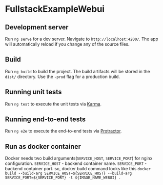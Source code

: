 # FullstackExampleWebui

## Development server

Run `ng serve` for a dev server. Navigate to `http://localhost:4200/`. The app will automatically reload if you change any of the source files.

## Build

Run `ng build` to build the project. The build artifacts will be stored in the `dist/` directory. Use the `-prod` flag for a production build.

## Running unit tests

Run `ng test` to execute the unit tests via [Karma](https://karma-runner.github.io).

## Running end-to-end tests

Run `ng e2e` to execute the end-to-end tests via [Protractor](http://www.protractortest.org/).


## Run as docker container
Docker needs two build arguments(`SERVICE_HOST`, `SERVICE_PORT`) for nginx configuration.
`SERVICE_HOST` - backend container name.
`SERVICE_PORT` - backend container port.
so, docker build command looks like this
`docker build --build-arg SERVICE_HOST=${SERVICE_HOST} --build-arg SERVICE_PORT=${SERVICE_PORT} -t ${IMAGE_NAME_WEBUI} .`
